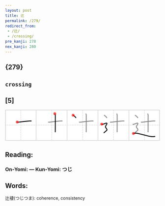 ```yaml
---
layout: post
title: 辻
permalink: /279/
redirect_from:
 - /辻/
 - /crossing/
pre_kanji: 278
nex_kanji: 280
---
```


## {279}

## `crossing`

## [5]

<div class="stroke"><img src="../images/E8BEBB.png" /></div>

## Reading:

### On-Yomi:  &mdash; Kun-Yomi: つじ

## Words:

辻褄(つじつま): coherence, consistency
